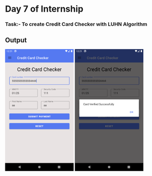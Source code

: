 # Day 7 of Internship

<h3>Task:- To create Credit Card Checker with LUHN Algorithm</h3>

<h2> Output </h2>

<img src="1.png" height="400" weight="200"> <img src="2.png" height="400" weight="200">
